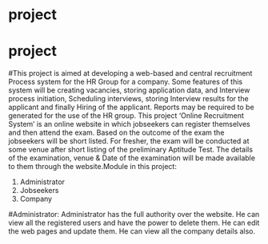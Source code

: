 # project
# project
#This project is aimed at developing a web-based and central recruitment Process system for the HR Group for a company. Some features of this system will be creating vacancies, storing application data, and Interview process initiation, Scheduling interviews, storing Interview results for the applicant and finally Hiring of the applicant. Reports may be required to be generated for the use of the HR group.
This project ‘Online Recruitment System’ is an online website in which jobseekers can register themselves and then attend the exam. Based on the outcome of the exam the jobseekers will be short listed. For fresher, the exam will be conducted at some venue after short listing of the preliminary Aptitude Test. 
The details of the examination, venue & Date of the examination will be made available to them through the website.Module in this project:
1. Administrator
2. Jobseekers
3. Company

#Administrator: Administrator has the full authority over the website. He can view all the registered users and have the power to delete them. He can edit the web pages and update them. He can view all the company details also.
